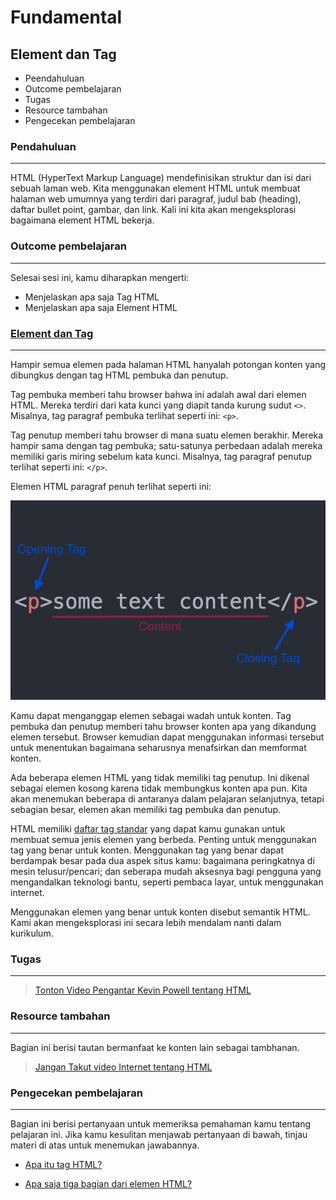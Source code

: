 # Fundamental

## Element dan Tag

- Peendahuluan
- Outcome pembelajaran
- Tugas
- Resource tambahan
- Pengecekan pembelajaran

### Pendahuluan

---

HTML (HyperText Markup Language) mendefinisikan struktur dan isi dari sebuah laman web. Kita menggunakan element HTML untuk membuat halaman web umumnya yang terdiri dari paragraf, judul bab (heading), daftar bullet point, gambar, dan link. Kali ini kita akan mengeksplorasi bagaimana element HTML bekerja.

### Outcome pembelajaran

---

Selesai sesi ini, kamu diharapkan mengerti:

- Menjelaskan apa saja Tag HTML
- Menjelaskan apa saja Element HTML

### [Element dan Tag](#elements-and-tags)

---

Hampir semua elemen pada halaman HTML hanyalah potongan konten yang dibungkus dengan tag HTML pembuka dan penutup.

Tag pembuka memberi tahu browser bahwa ini adalah awal dari elemen HTML. Mereka terdiri dari kata kunci yang diapit tanda kurung sudut `<>`. Misalnya, tag paragraf pembuka terlihat seperti ini: `<p>`.

Tag penutup memberi tahu browser di mana suatu elemen berakhir. Mereka hampir sama dengan tag pembuka; satu-satunya perbedaan adalah mereka memiliki garis miring sebelum kata kunci. Misalnya, tag paragraf penutup terlihat seperti ini: `</p>`.

Elemen HTML paragraf penuh terlihat seperti ini:

[![Elements Diagram](./img/element-diagram.png)](#element-diagram)

Kamu dapat menganggap elemen sebagai wadah untuk konten. Tag pembuka dan penutup memberi tahu browser konten apa yang dikandung elemen tersebut. Browser kemudian dapat menggunakan informasi tersebut untuk menentukan bagaimana seharusnya menafsirkan dan memformat konten.

Ada beberapa elemen HTML yang tidak memiliki tag penutup. Ini dikenal sebagai elemen kosong karena tidak membungkus konten apa pun. Kita akan menemukan beberapa di antaranya dalam pelajaran selanjutnya, tetapi sebagian besar, elemen akan memiliki tag pembuka dan penutup.

HTML memiliki [daftar tag standar](https://developer.mozilla.org/en-US/docs/Web/HTML/Element) yang dapat kamu gunakan untuk membuat semua jenis elemen yang berbeda. Penting untuk menggunakan tag yang benar untuk konten. Menggunakan tag yang benar dapat berdampak besar pada dua aspek situs kamu: bagaimana peringkatnya di mesin telusur/pencari; dan seberapa mudah aksesnya bagi pengguna yang mengandalkan teknologi bantu, seperti pembaca layar, untuk menggunakan internet.

Menggunakan elemen yang benar untuk konten disebut semantik HTML. Kami akan mengeksplorasi ini secara lebih mendalam nanti dalam kurikulum.

### Tugas

---

> [Tonton Video Pengantar Kevin Powell tentang HTML](https://www.youtube.com/watch?v=LGQuIIv2RVA&list=PL4-IK0AVhVjM0xE0K2uZRvsM7LkIhsPT-)

### Resource tambahan

---

Bagian ini berisi tautan bermanfaat ke konten lain sebagai tambhanan.

> [Jangan Takut video Internet tentang HTML](http://www.dontfeartheinternet.com/02-html)

### Pengecekan pembelajaran

---

Bagian ini berisi pertanyaan untuk memeriksa pemahaman kamu tentang pelajaran ini. Jika kamu kesulitan menjawab pertanyaan di bawah, tinjau materi di atas untuk menemukan jawabannya.

- [Apa itu tag HTML?](https://husnimubarok.github.io/js/html/#elements-and-tags)

- [Apa saja tiga bagian dari elemen HTML?](./img/element-diagram.png)
